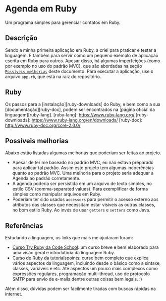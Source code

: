 # Agenda em Ruby
Um programa simples para gerenciar contatos em Ruby.

## Descrição
Sendo a minha primeira aplicação em Ruby, a criei para praticar e testar a linguagem. E também para servir como um pequeno exemplo de aplicação escrita em Ruby para outros. Apesar disso, há algumas imperfeições (como por exemplo no uso do padrão MVC), que são abordadas na seção [`Possíveis melhorias`](#possíveis-melhorias) deste documento. Para executar a aplicação, use o arquivo `app.rb`, que está na raiz do repositório.

## Ruby
Os passos para a [instalação][ruby-downloads] do Ruby, e bem como a sua [documentação][ruby-doc], podem ser encontrados na [página oficial da linguagem][ruby-lang].
[ruby-lang]: https://www.ruby-lang.org/
[ruby-downloads]: https://www.ruby-lang.org/en/downloads/
[ruby-doc]: http://www.ruby-doc.org/core-2.0.0/

## Possíveis melhorias
Abaixo estão listadas algumas melhorias que poderiam ser feitas ao projeto.
 - Apesar de ter me baseado no padrão MVC, eu não estava preparado para aplicar tal padrão. Assim este projeto tem algumas incoerências quanto ao padrão MVC. Uma melhoria para o projeto seria adequar a Agenda ao padrão corretamente.
 - A agenda poderia ser persistida em um arquivo de texto simples, no estilo CSV (comma-separated values). Para exemplificar de forma simples como manipular arquivos em Ruby.
 - Poderiam ter sido usados `accessors` para permitir o acesso externo aos atributos das classes que necessitam estar visíveis as outras classes, no bom estilo Ruby. Ao invés de usar `getters` e `setters` como Java.

## Referências
Estudando a linguagem, os links que mais me ajudaram foram:
 - [Curso Try Ruby da Code School][try-ruby]: um curso breve e bem elaborado para uma visão geral e introdutória da linguagem Ruby.
 - [Curso de Ruby da tutorialspoints][ruby-tutorialspoints]: curso bem completo que explica vários aspectos da linguagem, incluindo desde o básico como a sintaxe, classes, variáveis e etc. Até aspectos um pouco mais complexos como expressões regulares, programação multi-thread, uso de protocolo SMTP para envio de e-mails dentre outras coisas bem legais. :)

Além disso, dúvidas podem ser facilmente tiradas com buscas rápidas na internet.

[try-ruby]: https://www.codeschool.com/courses/try-ruby
[ruby-tutorialspoints]: http://www.tutorialspoint.com/ruby/ruby_overview.htm


